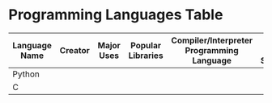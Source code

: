 # Programming Languages Table

| Language Name | Creator | Major Uses | Popular Libraries | Compiler/Interpreter Programming Language | Job and Salaries |
| ------------- | ------- | ---------- | ----------------- | ----------------------------------------- | ---------------- |
| Python |
| C | | | | | | 
